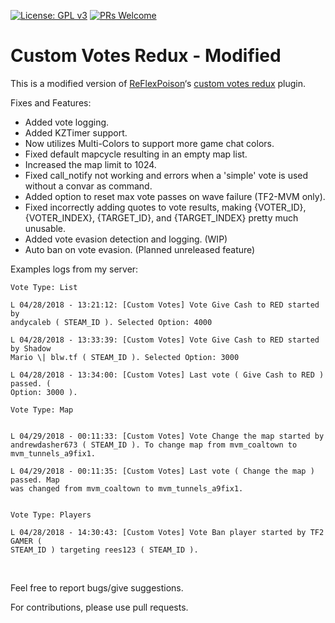 [![License: GPL v3](https://img.shields.io/badge/License-GPL%20v3-blue.svg)](https://www.gnu.org/licenses/gpl-3.0)
[![PRs Welcome](https://img.shields.io/badge/PRs-welcome-brightgreen.svg?style=flat-square)](http://makeapullrequest.com)

**Custom Votes Redux - Modified**
=================================


This is a modified version of
[ReFlexPoison](https://forums.alliedmods.net/member.php?u=149090)‘s [custom
votes redux](https://forums.alliedmods.net/showthread.php?t=235115) plugin.

Fixes and Features:
* Added vote logging.
* Added KZTimer support.
* Now utilizes Multi-Colors to support more game chat colors.
* Fixed default mapcycle resulting in an empty map list.
* Increased the map limit to 1024.
* Fixed call_notify not working and errors when a 'simple' vote is used without a convar as command.
* Added option to reset max vote passes on wave failure (TF2-MVM only).
* Fixed incorrectly adding quotes to vote results, making {VOTER_ID}, {VOTER_INDEX}, {TARGET_ID}, and {TARGET_INDEX} pretty much unusable.
* Added vote evasion detection and logging. (WIP)
* Auto ban on vote evasion. (Planned unreleased feature)


Examples logs from my server:

~~~~~~~~~~~~~~~~~~~~~~~~~~~~~~~~~~~~~~~~~~~~~~~~~~~~~~~~~~~~~~~~~~~~~~~~~~~~~~~~
Vote Type: List

L 04/28/2018 - 13:21:12: [Custom Votes] Vote Give Cash to RED started by
andycaleb ( STEAM_ID ). Selected Option: 4000

L 04/28/2018 - 13:33:39: [Custom Votes] Vote Give Cash to RED started by Shadow
Mario \| blw.tf ( STEAM_ID ). Selected Option: 3000

L 04/28/2018 - 13:34:00: [Custom Votes] Last vote ( Give Cash to RED ) passed. (
Option: 3000 ).

Vote Type: Map  


L 04/29/2018 - 00:11:33: [Custom Votes] Vote Change the map started by
andrewdasher673 ( STEAM_ID ). To change map from mvm_coaltown to
mvm_tunnels_a9fix1.

L 04/29/2018 - 00:11:35: [Custom Votes] Last vote ( Change the map ) passed. Map
was changed from mvm_coaltown to mvm_tunnels_a9fix1.

  
Vote Type: Players

L 04/28/2018 - 14:30:43: [Custom Votes] Vote Ban player started by TF2 GAMER (
STEAM_ID ) targeting rees123 ( STEAM_ID ).
~~~~~~~~~~~~~~~~~~~~~~~~~~~~~~~~~~~~~~~~~~~~~~~~~~~~~~~~~~~~~~~~~~~~~~~~~~~~~~~~

 

Feel free to report bugs/give suggestions.

For contributions, please use pull requests.

 

 
